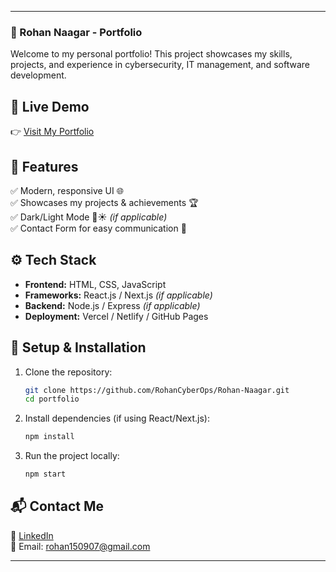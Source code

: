 
---

### **🚀 Rohan Naagar - Portfolio**  

Welcome to my personal portfolio! This project showcases my skills, projects, and experience in cybersecurity, IT management, and software development.  

## **🔗 Live Demo**  
👉 [Visit My Portfolio](https://github.com/RohanCyberOps)

## **📌 Features**  
✅ Modern, responsive UI 🌐  
✅ Showcases my projects & achievements 🏆  
✅ Dark/Light Mode 🌙☀️ *(if applicable)*  
✅ Contact Form for easy communication 📩  

## **⚙️ Tech Stack**  
- **Frontend:** HTML, CSS, JavaScript  
- **Frameworks:** React.js / Next.js *(if applicable)*  
- **Backend:** Node.js / Express *(if applicable)*  
- **Deployment:** Vercel / Netlify / GitHub Pages  

## **📂 Setup & Installation**  
1. Clone the repository:  
   ```sh
   git clone https://github.com/RohanCyberOps/Rohan-Naagar.git
   cd portfolio
   ```
2. Install dependencies (if using React/Next.js):  
   ```sh
   npm install
   ```
3. Run the project locally:  
   ```sh
   npm start
   ```

## **📬 Contact Me**  
💼 [LinkedIn](https://www.linkedin.com/in/rohan-naagar/)  
📧 Email: rohan150907@gmail.com  

---
